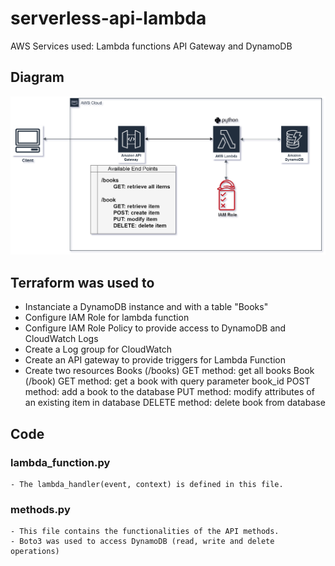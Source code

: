 # serverless-api-lambda
 AWS Services used: Lambda functions API Gateway and DynamoDB



## Diagram

<img src="diagram.png" alt="Alt text" title="Diagram of the infrastructure deployed">


## Terraform was used to 
- Instanciate a DynamoDB instance and with a table "Books" 
- Configure IAM Role for lambda function
- Configure IAM Role Policy to provide access to DynamoDB and CloudWatch Logs
- Create a Log group for CloudWatch
- Create an API gateway to provide triggers for Lambda Function
- Create two resources
    Books (/books)
        GET method: get all books 
    Book (/book)
        GET method: get a book with query parameter book_id
        POST method: add a book to the database
        PUT method: modify attributes of an existing item in database
        DELETE method: delete book from database


## Code
### lambda_function.py
    - The lambda_handler(event, context) is defined in this file.

### methods.py
    - This file contains the functionalities of the API methods.
    - Boto3 was used to access DynamoDB (read, write and delete operations)